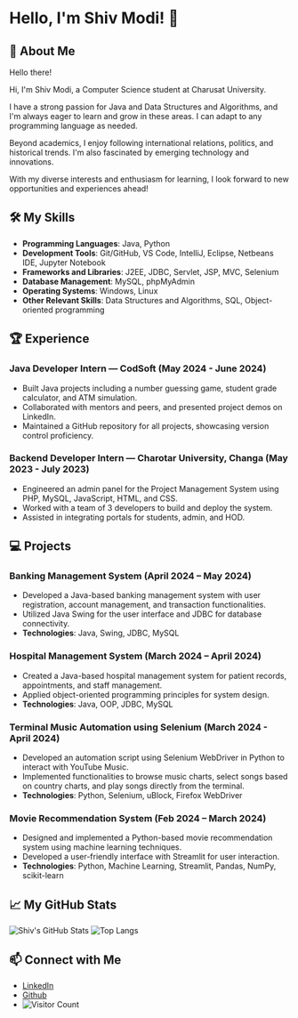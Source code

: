 # Hello, I'm Shiv Modi! 👋

## 🚀 About Me
Hello there!

Hi, I'm Shiv Modi, a Computer Science student at Charusat University. 

I have a strong passion for Java and Data Structures and Algorithms, and I'm always eager to learn and grow in these areas. I can adapt to any programming language as needed.

Beyond academics, I enjoy following international relations, politics, and historical trends. I'm also fascinated by emerging technology and innovations.

With my diverse interests and enthusiasm for learning, I look forward to new opportunities and experiences ahead!

## 🛠️ My Skills
- **Programming Languages**: Java, Python
- **Development Tools**: Git/GitHub, VS Code, IntelliJ, Eclipse, Netbeans IDE, Jupyter Notebook
- **Frameworks and Libraries**: J2EE, JDBC, Servlet, JSP, MVC, Selenium
- **Database Management**: MySQL, phpMyAdmin
- **Operating Systems**: Windows, Linux
- **Other Relevant Skills**: Data Structures and Algorithms, SQL, Object-oriented programming

## 🏆 Experience
### Java Developer Intern — CodSoft (May 2024 - June 2024)
- Built Java projects including a number guessing game, student grade calculator, and ATM simulation.
- Collaborated with mentors and peers, and presented project demos on LinkedIn.
- Maintained a GitHub repository for all projects, showcasing version control proficiency.

### Backend Developer Intern — Charotar University, Changa (May 2023 - July 2023)
- Engineered an admin panel for the Project Management System using PHP, MySQL, JavaScript, HTML, and CSS.
- Worked with a team of 3 developers to build and deploy the system.
- Assisted in integrating portals for students, admin, and HOD.

## 💻 Projects
### Banking Management System (April 2024 – May 2024)
- Developed a Java-based banking management system with user registration, account management, and transaction functionalities.
- Utilized Java Swing for the user interface and JDBC for database connectivity.
- **Technologies**: Java, Swing, JDBC, MySQL

### Hospital Management System (March 2024 – April 2024)
- Created a Java-based hospital management system for patient records, appointments, and staff management.
- Applied object-oriented programming principles for system design.
- **Technologies**: Java, OOP, JDBC, MySQL

### Terminal Music Automation using Selenium (March 2024 - April 2024)
- Developed an automation script using Selenium WebDriver in Python to interact with YouTube Music.
- Implemented functionalities to browse music charts, select songs based on country charts, and play songs directly from the terminal.
- **Technologies**: Python, Selenium, uBlock, Firefox WebDriver

### Movie Recommendation System (Feb 2024 – March 2024)
- Designed and implemented a Python-based movie recommendation system using machine learning techniques.
- Developed a user-friendly interface with Streamlit for user interaction.
- **Technologies**: Python, Machine Learning, Streamlit, Pandas, NumPy, scikit-learn

## 📈 My GitHub Stats
![Shiv's GitHub Stats](https://github-readme-stats.vercel.app/api?username=shiv-modi&show_icons=true&theme=radical)
![Top Langs](https://github-readme-stats.vercel.app/api/top-langs/?username=shiv-modi&layout=compact&theme=radical)


## 📫 Connect with Me
- [LinkedIn](https://www.linkedin.com/in/shivmodi)
- [Github](https://github.com/shiv-modi)
- ![Visitor Count](https://komarev.com/ghpvc/?username=shiv-modi&style=flat-square)

